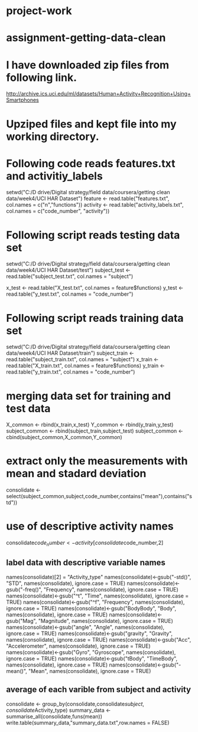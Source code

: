 # project-work
# assignment-getting-data-clean

# I have downloaded zip files from following link.
http://archive.ics.uci.edu/ml/datasets/Human+Activity+Recognition+Using+Smartphones

# Upziped files and kept file into my working directory. 

# Following code reads features.txt and activitiy_labels
setwd("C:/D drive/Digital strategy/field data/coursera/getting clean data/week4/UCI HAR Dataset")
feature <- read.table("features.txt", col.names = c("n","functions"))
activity <- read.table("activity_labels.txt", col.names = c("code_number", "activity"))

# Following script reads testing data set
setwd("C:/D drive/Digital strategy/field data/coursera/getting clean data/week4/UCI HAR Dataset/test")
subject_test <- read.table("subject_test.txt", col.names = "subject")

x_test <- read.table("X_test.txt", col.names = feature$functions)
y_test <- read.table("y_test.txt", col.names = "code_number")


# Following script reads training data set 
setwd("C:/D drive/Digital strategy/field data/coursera/getting clean data/week4/UCI HAR Dataset/train")
subject_train <- read.table("subject_train.txt", col.names = "subject")
x_train <- read.table("X_train.txt", col.names = feature$functions)
y_train <- read.table("y_train.txt", col.names = "code_number")

# merging data set for training and test data

X_common <- rbind(x_train,x_test)
Y_common <- rbind(y_train,y_test)
subject_common <- rbind(subject_train,subject_test)
subject_common <- cbind(subject_common,X_common,Y_common)

# extract only the measurements with mean and stadard deviation
consolidate <- select(subject_common,subject,code_number,contains("mean"),contains("std"))

# use of descriptive activity names
consolidate$code_number <- activity[consolidate$code_number,2]

## label data with descriptive variable names
names(consolidate)[2] = "Activity_type"
names(consolidate)<-gsub("-std()", "STD", names(consolidate), ignore.case = TRUE)
names(consolidate)<-gsub("-freq()", "Frequency", names(consolidate), ignore.case = TRUE)
names(consolidate)<-gsub("^t", "Time", names(consolidate), ignore.case = TRUE)
names(consolidate)<-gsub("^f", "Frequency", names(consolidate), ignore.case = TRUE)
names(consolidate)<-gsub("BodyBody", "Body", names(consolidate), ignore.case = TRUE)
names(consolidate)<-gsub("Mag", "Magnitude", names(consolidate), ignore.case = TRUE)
names(consolidate)<-gsub("angle", "Angle", names(consolidate), ignore.case = TRUE)
names(consolidate)<-gsub("gravity", "Gravity", names(consolidate), ignore.case = TRUE)
names(consolidate)<-gsub("Acc", "Accelerometer", names(consolidate), ignore.case = TRUE)
names(consolidate)<-gsub("Gyro", "Gyroscope", names(consolidate), ignore.case = TRUE)
names(consolidate)<-gsub("tBody", "TimeBody", names(consolidate), ignore.case = TRUE)
names(consolidate)<-gsub("-mean()", "Mean", names(consolidate), ignore.case = TRUE)

## average of each varible from subject and activity
consolidate <- group_by(consolidate,consolidate$subject,consolidate$Activity_type)
summary_data <- summarise_all(consolidate,funs(mean))
write.table(summary_data,"summary_data.txt",row.names = FALSE)
